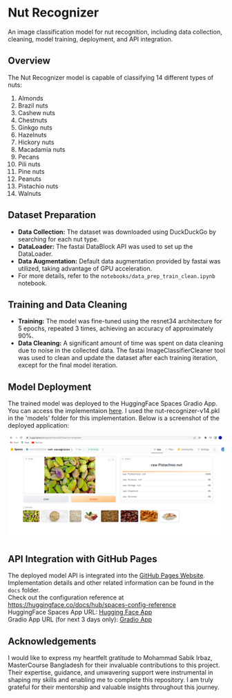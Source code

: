 
# Nut Recognizer

An image classification model for nut recognition, including data collection, cleaning, model training, deployment, and API integration.

## Overview

The Nut Recognizer model is capable of classifying 14 different types of nuts:

1. Almonds
2. Brazil nuts
3. Cashew nuts
4. Chestnuts
5. Ginkgo nuts
6. Hazelnuts
7. Hickory nuts
8. Macadamia nuts
9. Pecans
10. Pili nuts
11. Pine nuts
12. Peanuts
13. Pistachio nuts
14. Walnuts

## Dataset Preparation

- **Data Collection:** The dataset was downloaded using DuckDuckGo by searching for each nut type.
- **DataLoader:** The fastai DataBlock API was used to set up the DataLoader.
- **Data Augmentation:** Default data augmentation provided by fastai was utilized, taking advantage of GPU acceleration.
- For more details, refer to the `notebooks/data_prep_train_clean.ipynb` notebook.

## Training and Data Cleaning

- **Training:** The model was fine-tuned using the resnet34 architecture for 5 epochs, repeated 3 times, achieving an accuracy of approximately 90%.
- **Data Cleaning:** A significant amount of time was spent on data cleaning due to noise in the collected data. The fastai ImageClassifierCleaner tool was used to clean and update the dataset after each training iteration, except for the final model iteration.

## Model Deployment

The trained model was deployed to the HuggingFace Spaces Gradio App. You can access the implementaion [here](https://huggingface.co/spaces/nasrin2023ripa/nut-recognizer). I used the nut-recognizer-v14.pkl in the 'models' folder for this implementation. Below is a screenshot of the deployed application:

![Nut Recognizer App](nut_recognizer_app_cover.png)

## API Integration with GitHub Pages

The deployed model API is integrated into the [GitHub Pages Website](https://nasrinripa.github.io/nut-recognizer/). Implementation details and other related information can be found in the `docs` folder. <br>
Check out the configuration reference at https://huggingface.co/docs/hub/spaces-config-reference <br>
HuggingFace Spaces App URL: [Hugging Face App](https://huggingface.co/spaces/nasrin2023ripa/nut-recognizer) <br>
Gradio App URL (for next 3 days only): [Gradio App](https://4d11d8281b1aee40aa.gradio.live/)  <br>

## Acknowledgements

I would like to express my heartfelt gratitude to Mohammad Sabik Irbaz, MasterCourse Bangladesh for their invaluable contributions to this project. Their expertise, guidance, and unwavering support were instrumental in shaping my skills and enabling me to complete this repository. I am truly grateful for their mentorship and valuable insights throughout this journey.

